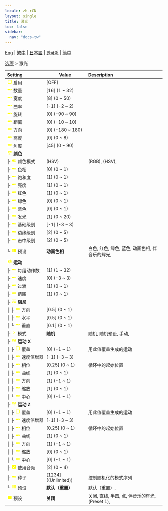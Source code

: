 ```yaml
---
locale: zh-rCN
layout: single
title: 激光
toc: false
sidebar:
  nav: "docs-tw"
---
```

[Eng](/dancexr/menu/2025.4/stage/laser) | [繁中](/tw/dancexr/menu/2025.4/stage/laser) | [日本語](/jp/dancexr/menu/2025.4/stage/laser) | [한국어](/kr/dancexr/menu/2025.4/stage/laser) | [简中](/zh/dancexr/menu/2025.4/stage/laser)

[选项](../menu#选项) > 激光



| Setting | Value | Description |
| :--- | --- | :--- |
|<nobr><img src="/images/icon/ic_check_off.png" alt="check off icon"/> 启用</nobr>| [OFF] | 
|<nobr><img src="/images/icon/ic_slider.png" alt="slider icon"/> 数量</nobr>| [16] (1 ~ 32) | 
|<nobr><img src="/images/icon/ic_slider.png" alt="slider icon"/> 宽度</nobr>| [8] (0 ~ 50) | 
|<nobr><img src="/images/icon/ic_slider.png" alt="slider icon"/> 曲率</nobr>| [-1] (-2 ~ 2) | 
|<nobr><img src="/images/icon/ic_slider.png" alt="slider icon"/> 旋转</nobr>| [0] (-90 ~ 90) | 
|<nobr><img src="/images/icon/ic_slider.png" alt="slider icon"/> 距离</nobr>| [0] (-10 ~ 10) | 
|<nobr><img src="/images/icon/ic_slider.png" alt="slider icon"/> 方向</nobr>| [0] (-180 ~ 180) | 
|<nobr><img src="/images/icon/ic_slider.png" alt="slider icon"/> 高度</nobr>| [0] (0 ~ 8) | 
|<nobr><img src="/images/icon/ic_slider.png" alt="slider icon"/> 角度</nobr>| [45] (0 ~ 90) | 
|<nobr><img src="/images/icon/ic_tune.png" alt="tune icon"/> <b>颜色</b></nobr>| | 
|<nobr>├&nbsp;<img src="/images/icon/ic_toggle_on.png" alt="toggle on icon"/> 颜色模式</nobr>| (HSV) | (RGB), (HSV), 
|<nobr>├&nbsp;<img src="/images/icon/ic_slider.png" alt="slider icon"/> 色相</nobr>| [0] (0 ~ 1) | 
|<nobr>├&nbsp;<img src="/images/icon/ic_slider.png" alt="slider icon"/> 饱和度</nobr>| [1] (0 ~ 1) | 
|<nobr>├&nbsp;<img src="/images/icon/ic_slider.png" alt="slider icon"/> 亮度</nobr>| [1] (0 ~ 1) | 
|<nobr>├&nbsp;<img src="/images/icon/ic_slider.png" alt="slider icon"/> 红色</nobr>| [1] (0 ~ 1) | 
|<nobr>├&nbsp;<img src="/images/icon/ic_slider.png" alt="slider icon"/> 绿色</nobr>| [0] (0 ~ 1) | 
|<nobr>├&nbsp;<img src="/images/icon/ic_slider.png" alt="slider icon"/> 蓝色</nobr>| [0] (0 ~ 1) | 
|<nobr>├&nbsp;<img src="/images/icon/ic_slider.png" alt="slider icon"/> 发光</nobr>| [1] (0 ~ 20) | 
|<nobr>├&nbsp;<img src="/images/icon/ic_slider.png" alt="slider icon"/> 基础级别</nobr>| [-1] (-3 ~ 3) | 
|<nobr>├&nbsp;<img src="/images/icon/ic_slider.png" alt="slider icon"/> 边缘级别</nobr>| [2] (0 ~ 5) | 
|<nobr>├&nbsp;<img src="/images/icon/ic_slider.png" alt="slider icon"/> 击中级别</nobr>| [2] (0 ~ 5) | 
|<nobr>└&nbsp;<img src="/images/icon/ic_list.png" alt="list icon"/> 预设</nobr>| **动画色相** | 白色, 红色, 绿色, 蓝色, 动画色相, 伴音乐的辉光,  |
|<nobr><img src="/images/icon/ic_tune.png" alt="tune icon"/> <b>运动</b></nobr>| | 
|<nobr>├&nbsp;<img src="/images/icon/ic_slider.png" alt="slider icon"/> 每组动作数</nobr>| [1] (1 ~ 32) | 
|<nobr>├&nbsp;<img src="/images/icon/ic_slider.png" alt="slider icon"/> 速度</nobr>| [0] (-3 ~ 3) | 
|<nobr>├&nbsp;<img src="/images/icon/ic_slider.png" alt="slider icon"/> 过渡</nobr>| [1] (0 ~ 1) | 
|<nobr>├&nbsp;<img src="/images/icon/ic_slider.png" alt="slider icon"/> 范围</nobr>| [1] (0 ~ 1) | 
|<nobr>├&nbsp;<img src="/images/icon/ic_tune.png" alt="tune icon"/> <b>阻尼</b></nobr>| | 
|<nobr>│&nbsp;├&nbsp;<img src="/images/icon/ic_slider.png" alt="slider icon"/> 方向</nobr>| [0.5] (0 ~ 1) | 
|<nobr>│&nbsp;├&nbsp;<img src="/images/icon/ic_slider.png" alt="slider icon"/> 水平</nobr>| [0.5] (0 ~ 1) | 
|<nobr>│&nbsp;└&nbsp;<img src="/images/icon/ic_slider.png" alt="slider icon"/> 垂直</nobr>| [0.1] (0 ~ 1) | 
|<nobr>├&nbsp;<img src="/images/icon/ic_chevron.png" alt="chevron icon"/> 模式</nobr>| **随机** | 随机, 随机预设, 手动,  |
|<nobr>├&nbsp;<img src="/images/icon/ic_tune.png" alt="tune icon"/> <b>运动 X</b></nobr>| | 
|<nobr>│&nbsp;├&nbsp;<img src="/images/icon/ic_check_off.png" alt="check off icon"/> 覆盖</nobr>| [0] (-1 ~ 1) | 用此值覆盖生成的运动
|<nobr>│&nbsp;├&nbsp;<img src="/images/icon/ic_slider.png" alt="slider icon"/> 速度倍增器</nobr>| [-1] (-3 ~ 3) | 
|<nobr>│&nbsp;├&nbsp;<img src="/images/icon/ic_slider.png" alt="slider icon"/> 相位</nobr>| [0.25] (0 ~ 1) | 循环中的起始位置
|<nobr>│&nbsp;├&nbsp;<img src="/images/icon/ic_slider.png" alt="slider icon"/> 曲线</nobr>| [1] (0 ~ 1) | 
|<nobr>│&nbsp;├&nbsp;<img src="/images/icon/ic_slider.png" alt="slider icon"/> 方向</nobr>| [1] (-1 ~ 1) | 
|<nobr>│&nbsp;├&nbsp;<img src="/images/icon/ic_slider.png" alt="slider icon"/> 缩放</nobr>| [1] (0 ~ 1) | 
|<nobr>│&nbsp;└&nbsp;<img src="/images/icon/ic_slider.png" alt="slider icon"/> 中心</nobr>| [0] (-1 ~ 1) | 
|<nobr>├&nbsp;<img src="/images/icon/ic_tune.png" alt="tune icon"/> <b>运动 Z</b></nobr>| | 
|<nobr>│&nbsp;├&nbsp;<img src="/images/icon/ic_check_off.png" alt="check off icon"/> 覆盖</nobr>| [0] (-1 ~ 1) | 用此值覆盖生成的运动
|<nobr>│&nbsp;├&nbsp;<img src="/images/icon/ic_slider.png" alt="slider icon"/> 速度倍增器</nobr>| [-1] (-3 ~ 3) | 
|<nobr>│&nbsp;├&nbsp;<img src="/images/icon/ic_slider.png" alt="slider icon"/> 相位</nobr>| [0.25] (0 ~ 1) | 循环中的起始位置
|<nobr>│&nbsp;├&nbsp;<img src="/images/icon/ic_slider.png" alt="slider icon"/> 曲线</nobr>| [1] (0 ~ 1) | 
|<nobr>│&nbsp;├&nbsp;<img src="/images/icon/ic_slider.png" alt="slider icon"/> 方向</nobr>| [1] (-1 ~ 1) | 
|<nobr>│&nbsp;├&nbsp;<img src="/images/icon/ic_slider.png" alt="slider icon"/> 缩放</nobr>| [0] (0 ~ 1) | 
|<nobr>│&nbsp;└&nbsp;<img src="/images/icon/ic_slider.png" alt="slider icon"/> 中心</nobr>| [0] (-1 ~ 1) | 
|<nobr>├&nbsp;<img src="/images/icon/ic_check_on.png" alt="check on icon"/> 使用音频</nobr>| [2] (0 ~ 4) | 
|<nobr>├&nbsp;<img src="/images/icon/ic_slider.png" alt="slider icon"/> 种子</nobr>| [1234] ((Unlimited)) | 控制随机化的模式序列
|<nobr>└&nbsp;<img src="/images/icon/ic_list.png" alt="list icon"/> 预设</nobr>| **默认（重置）** | 默认（重置）,  |
|<nobr><img src="/images/icon/ic_list.png" alt="list icon"/> 预设</nobr>| **关闭** | 关闭, 直线, 半圆, 点, 伴音乐的辉光, (Preset 1),  |
